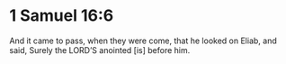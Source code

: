 # 1 Samuel 16:6

And it came to pass, when they were come, that he looked on Eliab, and said, Surely the LORD’S anointed [is] before him.